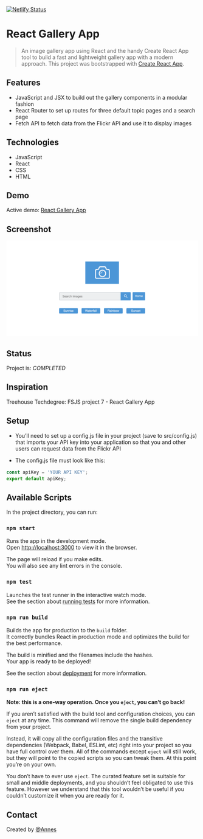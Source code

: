 [![Netlify Status](https://api.netlify.com/api/v1/badges/125392b4-5441-497c-a51a-089a68a9a78b/deploy-status)](https://app.netlify.com/sites/reactgallery/deploys)

# React Gallery App

> An image gallery app using React and the handy Create React App tool to build a fast and lightweight gallery app with a modern approach. This project was bootstrapped with [Create React App](https://github.com/facebook/create-react-app).

## Features

* JavaScript and JSX to build out the gallery components in a modular fashion
* React Router to set up routes for three default topic pages and a search page
* Fetch API to fetch data from the Flickr API and use it to display images

## Technologies

* JavaScript
* React
* CSS
* HTML

## Demo

Active demo: [React Gallery App](https://reactgallery.netlify.com/)

## Screenshot

![Example screenshot](screenshot.png)

## Status

Project is: _COMPLETED_

## Inspiration

Treehouse Techdegree: FSJS project 7 - React Gallery App

## Setup

* You’ll need to set up a config.js file in your project (save to src/config.js) that imports your API key into your application so that you and other users can request data from the Flickr API

* The config.js file must look like this:

``` javascript
const apiKey = 'YOUR API KEY';
export default apiKey;
```

## Available Scripts

In the project directory, you can run:

### `npm start`

Runs the app in the development mode.<br>
Open [http://localhost:3000](http://localhost:3000) to view it in the browser.

The page will reload if you make edits.<br>
You will also see any lint errors in the console.

### `npm test`

Launches the test runner in the interactive watch mode.<br>
See the section about [running tests](https://facebook.github.io/create-react-app/docs/running-tests) for more information.

### `npm run build`

Builds the app for production to the `build` folder.<br>
It correctly bundles React in production mode and optimizes the build for the best performance.

The build is minified and the filenames include the hashes.<br>
Your app is ready to be deployed!

See the section about [deployment](https://facebook.github.io/create-react-app/docs/deployment) for more information.

### `npm run eject`

**Note: this is a one-way operation. Once you `eject`, you can’t go back!**

If you aren’t satisfied with the build tool and configuration choices, you can `eject` at any time. This command will remove the single build dependency from your project.

Instead, it will copy all the configuration files and the transitive dependencies (Webpack, Babel, ESLint, etc) right into your project so you have full control over them. All of the commands except `eject` will still work, but they will point to the copied scripts so you can tweak them. At this point you’re on your own.

You don’t have to ever use `eject`. The curated feature set is suitable for small and middle deployments, and you shouldn’t feel obligated to use this feature. However we understand that this tool wouldn’t be useful if you couldn’t customize it when you are ready for it.

## Contact

Created by [@Annes](https://twitter.com/annesCode)